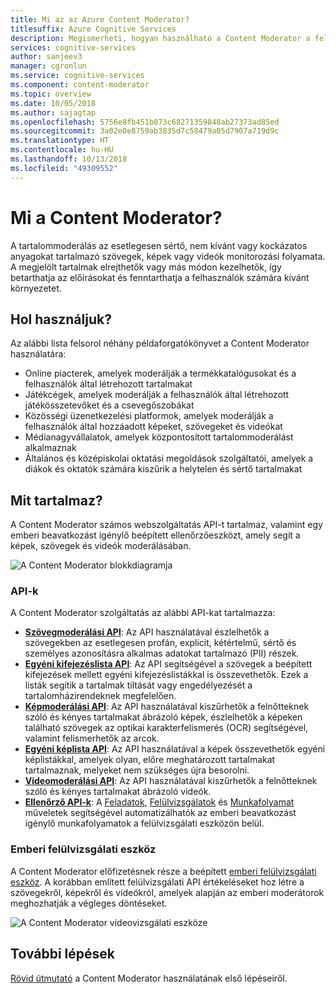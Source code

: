 ```yaml
---
title: Mi az az Azure Content Moderator?
titlesuffix: Azure Cognitive Services
description: Megismerheti, hogyan használható a Content Moderator a felhasználók által létrehozott tartalmakban található nem megfelelő anyagok nyomon követésére, megjelölésére, értékelésére és szűrésére.
services: cognitive-services
author: sanjeev3
manager: cgronlun
ms.service: cognitive-services
ms.component: content-moderator
ms.topic: overview
ms.date: 10/05/2018
ms.author: sajagtap
ms.openlocfilehash: 5756e8fb451b073c68271359848ab27373ad85ed
ms.sourcegitcommit: 3a02e0e8759ab3835d7c58479a05d7907a719d9c
ms.translationtype: HT
ms.contentlocale: hu-HU
ms.lasthandoff: 10/13/2018
ms.locfileid: "49309552"
---
```

# <a name="what-is-content-moderator"></a>Mi a Content Moderator?

A tartalommoderálás az esetlegesen sértő, nem kívánt vagy kockázatos anyagokat tartalmazó szövegek, képek vagy videók monitorozási folyamata. A megjelölt tartalmak elrejthetők vagy más módon kezelhetők, így betarthatja az előírásokat és fenntarthatja a felhasználók számára kívánt környezetet.

## <a name="where-it-is-used"></a>Hol használjuk?

Az alábbi lista felsorol néhány példaforgatókönyvet a Content Moderator használatára:

- Online piacterek, amelyek moderálják a termékkatalógusokat és a felhasználók által létrehozott tartalmakat
- Játékcégek, amelyek moderálják a felhasználók által létrehozott játékösszetevőket és a csevegőszobákat
- Közösségi üzenetkezelési platformok, amelyek moderálják a felhasználók által hozzáadott képeket, szövegeket és videókat
- Médianagyvállalatok, amelyek központosított tartalommoderálást alkalmaznak
- Általános és középiskolai oktatási megoldások szolgáltatói, amelyek a diákok és oktatók számára kiszűrik a helytelen és sértő tartalmakat

## <a name="what-it-includes"></a>Mit tartalmaz?

A Content Moderator számos webszolgáltatás API-t tartalmaz, valamint egy emberi beavatkozást igénylő beépített ellenőrzőeszközt, amely segít a képek, szövegek és videók moderálásában.

![A Content Moderator blokkdiagramja](images/content-moderator-block-diagram.png)

### <a name="apis"></a>API-k

A Content Moderator szolgáltatás az alábbi API-kat tartalmazza:
  - [**Szövegmoderálási API**](text-moderation-api.md): Az API használatával észlelhetők a szövegekben az esetlegesen profán, explicit, kétértelmű, sértő és személyes azonosításra alkalmas adatokat tartalmazó (PII) részek.
  - [**Egyéni kifejezéslista API**](try-terms-list-api.md): Az API segítségével a szövegek a beépített kifejezések mellett egyéni kifejezéslistákkal is összevethetők. Ezek a listák segítik a tartalmak tiltását vagy engedélyezését a tartalomházirendeknek megfelelően.  
  - [**Képmoderálási API**](image-moderation-api.md): Az API használatával kiszűrhetők a felnőtteknek szóló és kényes tartalmakat ábrázoló képek, észlelhetők a képeken található szövegek az optikai karakterfelismerés (OCR) segítségével, valamint felismerhetők az arcok.
  - [**Egyéni képlista API**](try-image-list-api.md): Az API használatával a képek összevethetők egyéni képlistákkal, amelyek olyan, előre meghatározott tartalmakat tartalmaznak, melyeket nem szükséges újra besorolni.
  - [**Videomoderálási API**](video-moderation-api.md): Az API használatával kiszűrhetők a felnőtteknek szóló és kényes tartalmakat ábrázoló videók.
  - [**Ellenőrző API-k**](try-review-api-job.md): A [Feladatok](try-review-api-job.md), [Felülvizsgálatok](try-review-api-review.md) és [Munkafolyamat](try-review-api-workflow.md) műveletek segítségével automatizálhatók az emberi beavatkozást igénylő munkafolyamatok a felülvizsgálati eszközön belül.

### <a name="human-review-tool"></a>Emberi felülvizsgálati eszköz

A Content Moderator előfizetésnek része a beépített [emberi felülvizsgálati eszköz](Review-Tool-User-Guide/human-in-the-loop.md). A korábban említett felülvizsgálati API értékeléseket hoz létre a szövegekről, képekről és videókról, amelyek alapján az emberi moderátorok meghozhatják a végleges döntéseket.

![A Content Moderator videovizsgálati eszköze](images/video-review-default-view.png)

## <a name="next-steps"></a>További lépések

[Rövid útmutató](quick-start.md) a Content Moderator használatának első lépéseiről.
